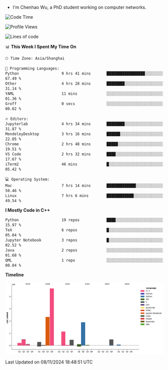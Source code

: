 - I'm Chenhao Wu, a PhD student working on computer networks.

<!--START_SECTION:waka-->
![Code Time](http://img.shields.io/badge/Code%20Time-38%20hrs%2037%20mins-blue)

![Profile Views](http://img.shields.io/badge/Profile%20Views-44-blue)

![Lines of code](https://img.shields.io/badge/From%20Hello%20World%20I%27ve%20Written-12.4%20million%20lines%20of%20code-blue)

📊 **This Week I Spent My Time On** 

```text
🕑︎ Time Zone: Asia/Shanghai

💬 Programming Languages: 
Python                   9 hrs 41 mins       █████████████████░░░░░░░░   67.49 % 
Other                    4 hrs 28 mins       ████████░░░░░░░░░░░░░░░░░   31.14 % 
YAML                     11 mins             ░░░░░░░░░░░░░░░░░░░░░░░░░   01.36 % 
Groff                    0 secs              ░░░░░░░░░░░░░░░░░░░░░░░░░   00.02 % 

🔥 Editors: 
Jupyterlab               4 hrs 34 mins       ████████░░░░░░░░░░░░░░░░░   31.87 % 
MendeleyDesktop          3 hrs 16 mins       ██████░░░░░░░░░░░░░░░░░░░   22.85 % 
Chrome                   2 hrs 48 mins       █████░░░░░░░░░░░░░░░░░░░░   19.51 % 
VS Code                  2 hrs 32 mins       ████░░░░░░░░░░░░░░░░░░░░░   17.67 % 
iTerm2                   46 mins             █░░░░░░░░░░░░░░░░░░░░░░░░   05.42 % 

💻 Operating System: 
Mac                      7 hrs 14 mins       █████████████░░░░░░░░░░░░   50.46 % 
Linux                    7 hrs 6 mins        ████████████░░░░░░░░░░░░░   49.54 % 
```

**I Mostly Code in C++** 

```text
Python                   19 repos            ████░░░░░░░░░░░░░░░░░░░░░   15.97 % 
TeX                      6 repos             █░░░░░░░░░░░░░░░░░░░░░░░░   05.04 % 
Jupyter Notebook         3 repos             █░░░░░░░░░░░░░░░░░░░░░░░░   02.52 % 
Java                     2 repos             ░░░░░░░░░░░░░░░░░░░░░░░░░   01.68 % 
QML                      1 repo              ░░░░░░░░░░░░░░░░░░░░░░░░░   00.84 % 
```



**Timeline**

![Lines of Code chart](https://raw.githubusercontent.com/Vito-Swift/Vito-Swift/main/assets/bar_graph.png)


 Last Updated on 08/11/2024 18:48:51 UTC
<!--END_SECTION:waka-->
